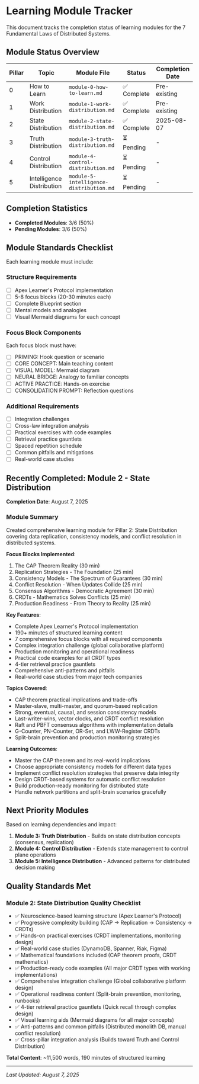 # Learning Module Tracker

This document tracks the completion status of learning modules for the 7 Fundamental Laws of Distributed Systems.

## Module Status Overview

| Pillar | Topic | Module File | Status | Completion Date |
|--------|-------|-------------|---------|-----------------|
| 0 | How to Learn | `module-0-how-to-learn.md` | ✅ Complete | Pre-existing |
| 1 | Work Distribution | `module-1-work-distribution.md` | ✅ Complete | Pre-existing |
| 2 | State Distribution | `module-2-state-distribution.md` | ✅ Complete | 2025-08-07 |
| 3 | Truth Distribution | `module-3-truth-distribution.md` | ⏳ Pending | - |
| 4 | Control Distribution | `module-4-control-distribution.md` | ⏳ Pending | - |
| 5 | Intelligence Distribution | `module-5-intelligence-distribution.md` | ⏳ Pending | - |

## Completion Statistics

- **Completed Modules**: 3/6 (50%)
- **Pending Modules**: 3/6 (50%)

## Module Standards Checklist

Each learning module must include:

### Structure Requirements
- [ ] Apex Learner's Protocol implementation
- [ ] 5-8 focus blocks (20-30 minutes each)
- [ ] Complete Blueprint section
- [ ] Mental models and analogies
- [ ] Visual Mermaid diagrams for each concept

### Focus Block Components
Each focus block must have:
- [ ] PRIMING: Hook question or scenario
- [ ] CORE CONCEPT: Main teaching content
- [ ] VISUAL MODEL: Mermaid diagram
- [ ] NEURAL BRIDGE: Analogy to familiar concepts
- [ ] ACTIVE PRACTICE: Hands-on exercise
- [ ] CONSOLIDATION PROMPT: Reflection questions

### Additional Requirements
- [ ] Integration challenges
- [ ] Cross-law integration analysis
- [ ] Practical exercises with code examples
- [ ] Retrieval practice gauntlets
- [ ] Spaced repetition schedule
- [ ] Common pitfalls and mitigations
- [ ] Real-world case studies

## Recently Completed: Module 2 - State Distribution

**Completion Date**: August 7, 2025

### Module Summary
Created comprehensive learning module for Pillar 2: State Distribution covering data replication, consistency models, and conflict resolution in distributed systems.

**Focus Blocks Implemented**:
1. The CAP Theorem Reality (30 min)
2. Replication Strategies - The Foundation (25 min)
3. Consistency Models - The Spectrum of Guarantees (30 min)
4. Conflict Resolution - When Updates Collide (25 min)
5. Consensus Algorithms - Democratic Agreement (30 min)
6. CRDTs - Mathematics Solves Conflicts (25 min)
7. Production Readiness - From Theory to Reality (25 min)

**Key Features**:
- Complete Apex Learner's Protocol implementation
- 190+ minutes of structured learning content
- 7 comprehensive focus blocks with all required components
- Complex integration challenge (global collaborative platform)
- Production monitoring and operational readiness
- Practical code examples for all CRDT types
- 4-tier retrieval practice gauntlets
- Comprehensive anti-patterns and pitfalls
- Real-world case studies from major tech companies

**Topics Covered**:
- CAP theorem practical implications and trade-offs
- Master-slave, multi-master, and quorum-based replication
- Strong, eventual, causal, and session consistency models
- Last-writer-wins, vector clocks, and CRDT conflict resolution
- Raft and PBFT consensus algorithms with implementation details
- G-Counter, PN-Counter, OR-Set, and LWW-Register CRDTs
- Split-brain prevention and production monitoring strategies

**Learning Outcomes**:
- Master the CAP theorem and its real-world implications
- Choose appropriate consistency models for different data types
- Implement conflict resolution strategies that preserve data integrity
- Design CRDT-based systems for automatic conflict resolution
- Build production-ready monitoring for distributed state
- Handle network partitions and split-brain scenarios gracefully

## Next Priority Modules

Based on learning dependencies and impact:

1. **Module 3: Truth Distribution** - Builds on state distribution concepts (consensus, replication)
2. **Module 4: Control Distribution** - Extends state management to control plane operations
3. **Module 5: Intelligence Distribution** - Advanced patterns for distributed decision making

## Quality Standards Met

### Module 2: State Distribution Quality Checklist
- ✅ Neuroscience-based learning structure (Apex Learner's Protocol)
- ✅ Progressive complexity building (CAP → Replication → Consistency → CRDTs)
- ✅ Hands-on practical exercises (CRDT implementations, monitoring design)
- ✅ Real-world case studies (DynamoDB, Spanner, Riak, Figma)
- ✅ Mathematical foundations included (CAP theorem proofs, CRDT mathematics)
- ✅ Production-ready code examples (All major CRDT types with working implementations)
- ✅ Comprehensive integration challenge (Global collaborative platform design)
- ✅ Operational readiness content (Split-brain prevention, monitoring, runbooks)
- ✅ 4-tier retrieval practice gauntlets (Quick recall through complex design)
- ✅ Visual learning aids (Mermaid diagrams for all major concepts)
- ✅ Anti-patterns and common pitfalls (Distributed monolith DB, manual conflict resolution)
- ✅ Cross-pillar integration analysis (Builds toward Truth and Control Distribution)

**Total Content**: ~11,500 words, 190 minutes of structured learning

---

*Last Updated: August 7, 2025*